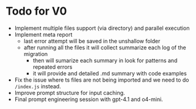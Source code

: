 # Todo for V0

- Implement multiple files support (via directory) and parallel execution
- Implement meta report
	- last error attempt will be saved in the unshallow folder
  - after running all the files it will collect summarize each log of the migration
    - then will sumarize each summary in look for patterns and repeated errors
    - it will provide and detailed .md summary with code examples
- Fix the issue where ts files are not being imported and we need to do `/index.js` instead.
- Improve prompt structure for input caching.
- Final prompt engineering session with gpt-4.1 and o4-mini.
